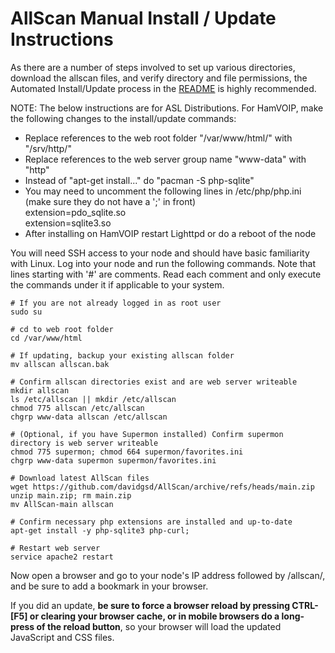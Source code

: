 # AllScan Manual Install / Update Instructions
As there are a number of steps involved to set up various directories, download the allscan files, and verify directory and file permissions, the Automated Install/Update process in the [README](https://github.com/davidgsd/AllScan/blob/main/README.md) is highly recommended.

NOTE: The below instructions are for ASL Distributions. For HamVOIP, make the following changes to the install/update commands:
* Replace references to the web root folder "/var/www/html/" with "/srv/http/"
* Replace references to the web server group name "www-data" with "http"
* Instead of "apt-get install..." do "pacman -S php-sqlite"
* You may need to uncomment the following lines in /etc/php/php.ini (make sure they do not have a ';' in front)<br>
	extension=pdo_sqlite.so<br>
	extension=sqlite3.so
* After installing on HamVOIP restart Lighttpd or do a reboot of the node

You will need SSH access to your node and should have basic familiarity with Linux. Log into your node and run the following commands. Note that lines starting with '#' are comments. Read each comment and only execute the commands under it if applicable to your system.

	# If you are not already logged in as root user
	sudo su

	# cd to web root folder
	cd /var/www/html

	# If updating, backup your existing allscan folder
	mv allscan allscan.bak

	# Confirm allscan directories exist and are web server writeable
	mkdir allscan
	ls /etc/allscan || mkdir /etc/allscan
	chmod 775 allscan /etc/allscan
	chgrp www-data allscan /etc/allscan

	# (Optional, if you have Supermon installed) Confirm supermon directory is web server writeable
	chmod 775 supermon; chmod 664 supermon/favorites.ini
	chgrp www-data supermon supermon/favorites.ini

	# Download latest AllScan files
	wget https://github.com/davidgsd/AllScan/archive/refs/heads/main.zip
	unzip main.zip; rm main.zip
	mv AllScan-main allscan

	# Confirm necessary php extensions are installed and up-to-date
	apt-get install -y php-sqlite3 php-curl;
	
	# Restart web server
	service apache2 restart
	
Now open a browser and go to your node's IP address followed by /allscan/, and be sure to add a bookmark in your browser.

If you did an update, **be sure to force a browser reload by pressing CTRL-[F5] or clearing your browser cache, or in mobile browsers do a long-press of the reload button**, so your browser will load the updated JavaScript and CSS files.
